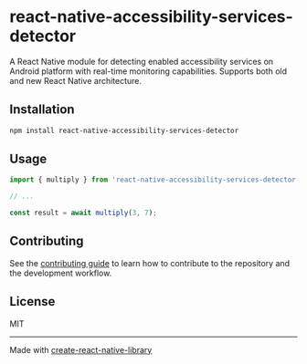 # react-native-accessibility-services-detector

A React Native module for detecting enabled accessibility services on Android platform with real-time monitoring capabilities. Supports both old and new React Native architecture.

## Installation

```sh
npm install react-native-accessibility-services-detector
```

## Usage


```js
import { multiply } from 'react-native-accessibility-services-detector';

// ...

const result = await multiply(3, 7);
```


## Contributing

See the [contributing guide](CONTRIBUTING.md) to learn how to contribute to the repository and the development workflow.

## License

MIT

---

Made with [create-react-native-library](https://github.com/callstack/react-native-builder-bob)

